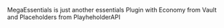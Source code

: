 MegaEssentials is just another essentials Plugin with Economy from Vault and Placeholders from PlayheholderAPI
